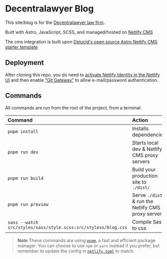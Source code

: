 <h1>Decentralawyer Blog</h1>

This site/blog is for the [Decentralawyer law firm][twitter].

Built with Astro, JavaScript, SCSS, and managed/hosted on [Netlify CMS][netlify]

The cms integration is built upon [Delucid's open source Astro Netlify CMS starter template][template]

## Deployment

After cloning this repo, you do need to
[activate Netlify Identity in the Netlify UI][identity] and then enable
[“Git Gateway”][gateway] to allow e-mail/password authentication.

## Commands

All commands are run from the root of the project, from a terminal:

| Command            | Action                                             |
| :----------------- | :------------------------------------------------- |
| `pnpm install`     | Installs dependencies                              |
| `pnpm run dev`     | Starts local dev & Netlify CMS proxy servers       |
| `pnpm run build`   | Build your production site to `./dist/`            |
| `pnpm run preview` | Serve `./dist/` & run the Netlify CMS proxy server |
| `sass --watch src/styles/sass/style.scss:src/styless/blog.css` | Compile Sass to css |

> **Note**
> These commands are using [`pnpm`][pnpm], a fast and efficient package manager.
> You can choose to use `npm` or `yarn` instead if you prefer, but remember to update the config in [`netlify.toml`](netlify.toml) to match.

[twitter]: https://twitter.com/Decentralawyer?ref_src=twsrc%5Egoogle%7Ctwcamp%5Eserp%7Ctwgr%5Eauthor
[netlify]: https://app.netlify.com/
[template]: https://github.com/delucis/astro-netlify-cms-starter
[deploy]: https://app.netlify.com/start/deploy?repository=https://github.com/delucis/astro-netlify-cms-starter
[identity]: https://docs.netlify.com/visitor-access/identity/
[gateway]: https://docs.netlify.com/visitor-access/git-gateway/
[pnpm]: https://pnpm.io/
